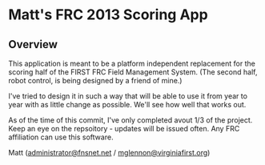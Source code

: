 Matt's FRC 2013 Scoring App
====
Overview
----
This application is meant to be a platform independent replacement
for the scoring half of the FIRST FRC Field Management System.
(The second half, robot control, is being designed by a friend of mine.)

I've tried to design it in such a way that will be able to use it from
year to year with as little change as possible.
We'll see how well that works out.

As of the time of this commit, I've only completed avout 1/3 of the project.
Keep an eye on the repsoitory - updates will be issued often.
Any FRC affiliation can use this software.

Matt (administrator@fnsnet.net / mglennon@virginiafirst.org)
